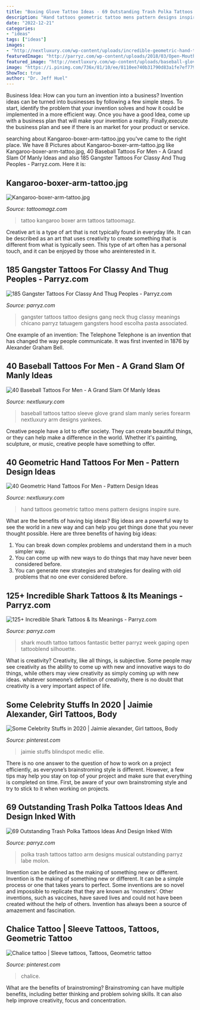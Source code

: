 ```yaml
---
title: "Boxing Glove Tattoo Ideas - 69 Outstanding Trash Polka Tattoos Ideas And Design Inked With"
description: "Hand tattoos geometric tattoo mens pattern designs inspire sure"
date: "2022-12-21"
categories:
- "ideas"
tags: ["ideas"]
images:
- "http://nextluxury.com/wp-content/uploads/incredible-geometric-hand-tattoos-for-men.jpg"
featuredImage: "http://parryz.com/wp-content/uploads/2018/03/Open-Mouth-Shark-Tattoo-Design.jpg"
featured_image: "http://nextluxury.com/wp-content/uploads/baseball-glove-tattoo-men.jpg"
image: "https://i.pinimg.com/736x/81/10/ee/8110ee740b31790d83a1fe7ef779b5e5.jpg"
ShowToc: true
author: "Dr. Jeff Huel"
---
```



Business Idea: How can you turn an invention into a business?
Invention ideas can be turned into businesses by following a few simple steps. To start, identify the problem that your invention solves and how it could be implemented in a more efficient way. Once you have a good Idea, come up with a business plan that will make your invention a reality. Finally,execute the business plan and see if there is an market for your product or service.

	

		
searching about Kangaroo-boxer-arm-tattoo.jpg you've came to the right place. We have 8 Pictures about Kangaroo-boxer-arm-tattoo.jpg like Kangaroo-boxer-arm-tattoo.jpg, 40 Baseball Tattoos For Men - A Grand Slam Of Manly Ideas and also 185 Gangster Tattoos For Classy And Thug Peoples - Parryz.com. Here it is:
		
    
## Kangaroo-boxer-arm-tattoo.jpg

<img loading=lazy src="http://tattoomagz.com/wp-content/uploads/Kangaroo-boxer-arm-tattoo.jpg" onerror="this.onerror=null;this.src='https://tse4.mm.bing.net/th?id=OIP.W4GzEGoRkixm9QYMvHaEywHaLH&amp;pid=15.1';" alt="Kangaroo-boxer-arm-tattoo.jpg">

_Source: tattoomagz.com_

>tattoo kangaroo boxer arm tattoos tattoomagz. 

	

Creative art is a type of art that is not typically found in everyday life. It can be described as an art that uses creativity to create something that is different from what is typically seen. This type of art often has a personal touch, and it can be enjoyed by those who areinterested in it.

    
## 185 Gangster Tattoos For Classy And Thug Peoples - Parryz.com

<img loading=lazy src="http://parryz.com/wp-content/uploads/2017/09/Gangster-Tattoo-77.jpg" onerror="this.onerror=null;this.src='https://tse1.mm.bing.net/th?id=OIP.C_KsA9ujQJYpMSpNhoOwkAHaHa&amp;pid=15.1';" alt="185 Gangster Tattoos For Classy And Thug Peoples - Parryz.com">

_Source: parryz.com_

>gangster tattoos tattoo designs gang neck thug classy meanings chicano parryz tatuagem gangsters hood escolha pasta associated. 

	

One example of an invention: The Telephone
Telephone is an invention that has changed the way people communicate. It was first invented in 1876 by Alexander Graham Bell.

    
## 40 Baseball Tattoos For Men - A Grand Slam Of Manly Ideas

<img loading=lazy src="http://nextluxury.com/wp-content/uploads/baseball-glove-tattoo-men.jpg" onerror="this.onerror=null;this.src='https://tse3.mm.bing.net/th?id=OIP.-J7RSSJNmqCkgfk9ozwHvwHaHT&amp;pid=15.1';" alt="40 Baseball Tattoos For Men - A Grand Slam Of Manly Ideas">

_Source: nextluxury.com_

>baseball tattoos tattoo sleeve glove grand slam manly series forearm nextluxury arm designs yankees. 

	

Creative people have a lot to offer society. They can create beautiful things, or they can help make a difference in the world. Whether it's painting, sculpture, or music, creative people have something to offer.

    
## 40 Geometric Hand Tattoos For Men - Pattern Design Ideas

<img loading=lazy src="http://nextluxury.com/wp-content/uploads/incredible-geometric-hand-tattoos-for-men.jpg" onerror="this.onerror=null;this.src='https://tse3.mm.bing.net/th?id=OIP.fTmcP5yJlryIVfHLXfMztgHaJQ&amp;pid=15.1';" alt="40 Geometric Hand Tattoos For Men - Pattern Design Ideas">

_Source: nextluxury.com_

>hand tattoos geometric tattoo mens pattern designs inspire sure. 

	

What are the benefits of having big ideas?
Big ideas are a powerful way to see the world in a new way and can help you get things done that you never thought possible. Here are three benefits of having big ideas: 
1. You can break down complex problems and understand them in a much simpler way. 
2. You can come up with new ways to do things that may have never been considered before. 
3. You can generate new strategies and strategies for dealing with old problems that no one ever considered before.

    
## 125+ Incredible Shark Tattoos &amp; Its Meanings - Parryz.com

<img loading=lazy src="http://parryz.com/wp-content/uploads/2018/03/Open-Mouth-Shark-Tattoo-Design.jpg" onerror="this.onerror=null;this.src='https://tse1.mm.bing.net/th?id=OIP.3-pGADOO470u-BzqQ7w7AgHaHZ&amp;pid=15.1';" alt="125+ Incredible Shark Tattoos &amp; Its Meanings - Parryz.com">

_Source: parryz.com_

>shark mouth tattoo tattoos fantastic better parryz week gaping open tattooblend silhouette. 

	

What is creativity?
Creativity, like all things, is subjective. Some people may see creativity as the ability to come up with new and innovative ways to do things, while others may view creativity as simply coming up with new ideas. whatever someone’s definition of creativity, there is no doubt that creativity is a very important aspect of life.

    
## Some Celebrity Stuffs In 2020 | Jaimie Alexander, Girl Tattoos, Body

<img loading=lazy src="https://i.pinimg.com/736x/a4/d6/30/a4d6309377f0f5efcf37bda17a88e8df.jpg" onerror="this.onerror=null;this.src='https://tse4.mm.bing.net/th?id=OIP.qVC-XLxH6RAeGNd9T6NdYAHaJ4&amp;pid=15.1';" alt="Some Celebrity Stuffs in 2020 | Jaimie alexander, Girl tattoos, Body">

_Source: pinterest.com_

>jaimie stuffs blindspot medic ellie. 

	

There is no one answer to the question of how to work on a project efficiently, as everyone’s brainstroming style is different. However, a few tips may help you stay on top of your project and make sure that everything is completed on time. First, be aware of your own brainstroming style and try to stick to it when working on projects.

    
## 69 Outstanding Trash Polka Tattoos Ideas And Design Inked With

<img loading=lazy src="http://parryz.com/wp-content/uploads/2017/08/Outstanding-Trash-Polka-Tattoo.jpg" onerror="this.onerror=null;this.src='https://tse1.mm.bing.net/th?id=OIP.5LJqCt__Czu-ndLa1PhBbAHaHb&amp;pid=15.1';" alt="69 Outstanding Trash Polka Tattoos Ideas And Design Inked With">

_Source: parryz.com_

>polka trash tattoos tattoo arm designs musical outstanding parryz labe molon. 

	

Invention can be defined as the making of something new or different.
Invention is the making of something new or different. It can be a simple process or one that takes years to perfect. Some inventions are so novel and impossible to replicate that they are known as 'monsters'. Other inventions, such as vaccines, have saved lives and could not have been created without the help of others. Invention has always been a source of amazement and fascination.

    
## Chalice Tattoo | Sleeve Tattoos, Tattoos, Geometric Tattoo

<img loading=lazy src="https://i.pinimg.com/736x/81/10/ee/8110ee740b31790d83a1fe7ef779b5e5.jpg" onerror="this.onerror=null;this.src='https://tse3.mm.bing.net/th?id=OIP.w5FYVkRsNDK1dZPmz-a0PgAAAA&amp;pid=15.1';" alt="Chalice tattoo | Sleeve tattoos, Tattoos, Geometric tattoo">

_Source: pinterest.com_

>chalice. 

	

What are the benefits of brainstroming?
Brainstroming can have multiple benefits, including better thinking and problem solving skills. It can also help improve creativity, focus and concentration.

